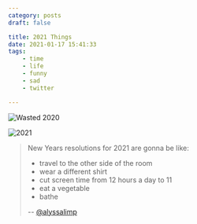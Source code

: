 ```yaml
---
category: posts
draft: false

title: 2021 Things
date: 2021-01-17 15:41:33
tags:
    - time
    - life
    - funny
    - sad
    - twitter

---
```


![Wasted 2020](/misc/w/wasted-life-2021.png)

![2021](/misc/2/2021-shit-together.PNG)

> New Years resolutions for 2021 are gonna be like:
>
> - travel to the other side of the room
> - wear a different shirt
> - cut screen time from 12 hours a day to 11
> - eat a vegetable
> - bathe
>
> -- [@alyssalimp](https://twitter.com/alyssalimp/status/1328577659878731789)
